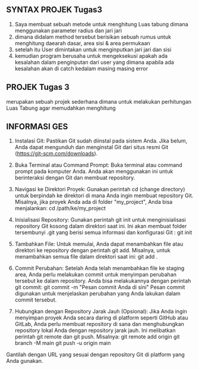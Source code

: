 ## SYNTAX PROJEK Tugas3
 1. Saya membuat sebuah metode untuk menghitung Luas tabung dimana menggunakan parameter radius dan jari jari
 2. dimana didalam method tersebut berisikan sebuah rumus untuk menghitung daearah dasar, area sisi & area permukaan
 3. setelah itu User dimintakan untuk menginputkan jari jari dan sisi
 4. kemudian program berusaha untuk mengeksekusi apakah ada kesalahan dalam penginputan dari user yang dimana apabila ada kesalahan akan di catch kedalam masing masing error

 ## PROJEK Tugas 3
 merupakan sebuah projek sederhana dimana untuk melakukan perhitungan Luas Tabung agar memudahkan menghitung

 ## INFORMASI GES
 1. Instalasi Git: Pastikan Git sudah  diinstal pada sistem Anda. Jika belum, Anda dapat mengunduh dan menginstal Git dari situs resmi Git (https://git-scm.com/downloads).

2. Buka Terminal atau Command Prompt: Buka terminal atau command prompt pada komputer Anda. Anda akan menggunakan ini untuk berinteraksi dengan Git dan membuat repository.

3. Navigasi ke Direktori Proyek: Gunakan perintah cd (change directory) untuk berpindah ke direktori di mana Anda ingin membuat repository Git. Misalnya, jika proyek Anda ada di folder "my_project", Anda bisa menjalankan: cd /path/ke/my_project

4. Inisialisasi Repository: Gunakan perintah git init untuk menginisialisasi repository Git kosong dalam direktori saat ini. Ini akan membuat folder tersembunyi .git yang berisi semua informasi dan konfigurasi Git : git init

5. Tambahkan File: Untuk memulai, Anda dapat menambahkan file atau direktori ke repository dengan perintah git add. Misalnya, untuk menambahkan semua file dalam direktori saat ini: git add .

6. Commit Perubahan: Setelah Anda telah menambahkan file ke staging area, Anda perlu melakukan commit untuk menyimpan perubahan tersebut ke dalam repository. Anda bisa melakukannya dengan perintah git commit: git commit -m "Pesan commit Anda di sini"
Pesan commit digunakan untuk menjelaskan perubahan yang Anda lakukan dalam commit tersebut.

7. Hubungkan dengan Repository Jarak Jauh (Opsional): Jika Anda ingin menyimpan proyek Anda secara daring di platform seperti GitHub atau GitLab, Anda perlu membuat repository di sana dan menghubungkan repository lokal Anda dengan repository jarak jauh. Ini melibatkan perintah git remote dan git push. Misalnya: 
git remote add origin <URL Repository Jarak Jauh>
git branch -M main
git push -u origin main

Gantilah <URL Repository Jarak Jauh> dengan URL yang sesuai dengan repository Git di platform yang Anda gunakan.






